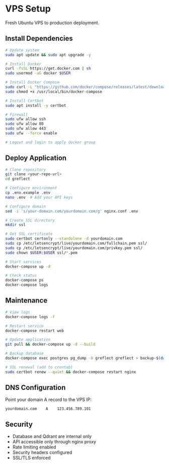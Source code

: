 # VPS Setup

Fresh Ubuntu VPS to production deployment.

## Install Dependencies

```bash
# Update system
sudo apt update && sudo apt upgrade -y

# Install Docker
curl -fsSL https://get.docker.com | sh
sudo usermod -aG docker $USER

# Install Docker Compose
sudo curl -L "https://github.com/docker/compose/releases/latest/download/docker-compose-$(uname -s)-$(uname -m)" -o /usr/local/bin/docker-compose
sudo chmod +x /usr/local/bin/docker-compose

# Install Certbot
sudo apt install -y certbot

# Firewall
sudo ufw allow ssh
sudo ufw allow 80
sudo ufw allow 443
sudo ufw --force enable

# Logout and login to apply docker group
```

## Deploy Application

```bash
# Clone repository
git clone <your-repo-url>
cd greflect

# Configure environment
cp .env.example .env
nano .env  # Add your API keys

# Configure domain
sed -i 's/your-domain.com/yourdomain.com/g' nginx.conf .env

# Create SSL directory
mkdir ssl

# Get SSL certificate
sudo certbot certonly --standalone -d yourdomain.com
sudo cp /etc/letsencrypt/live/yourdomain.com/fullchain.pem ssl/
sudo cp /etc/letsencrypt/live/yourdomain.com/privkey.pem ssl/
sudo chown $USER:$USER ssl/*.pem

# Start services
docker-compose up -d

# Check status
docker-compose ps
docker-compose logs
```

## Maintenance

```bash
# View logs
docker-compose logs -f

# Restart service
docker-compose restart web

# Update application
git pull && docker-compose up -d --build

# Backup database
docker-compose exec postgres pg_dump -U greflect greflect > backup-$(date +%Y%m%d).sql

# SSL renewal (add to crontab)
sudo certbot renew --quiet && docker-compose restart nginx
```

## DNS Configuration

Point your domain A record to the VPS IP:

```
yourdomain.com    A    123.456.789.101
```

## Security

- Database and Qdrant are internal only
- API accessible only through nginx proxy
- Rate limiting enabled
- Security headers configured
- SSL/TLS enforced